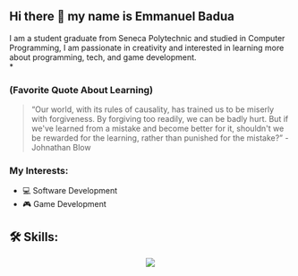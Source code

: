 ## Hi there 👋 my name is Emmanuel Badua 

I am a student graduate from Seneca Polytechnic and studied in Computer Programming, I am passionate in creativity and interested in learning more about programming, tech, and game development. <br>*

### (Favorite Quote About Learning)
> “Our world, with its rules of causality, has trained us to be miserly with forgiveness. By forgiving too readily, we can be badly hurt. But if we've learned from a mistake and become better for it, shouldn't we be rewarded for the learning, rather than punished for the mistake?” - Johnathan Blow

### My Interests:
- :computer: Software Development
- :video_game: Game Development

## 🛠️ Skills:
<p align="center">
  <a href="https://skillicons.dev">  
     <img src="https://skillicons.dev/icons?i=cpp,c,unity,python,javascript,godot,html,css,sql,mongodb,react,express,nodejs,vscode,git,github,blender,rider&perline=10&theme=dark"/>
  </a>
</p>

<!--
**ebadua-e/ebadua-e** is a ✨ _special_ ✨ repository because its `README.md` (this file) appears on your GitHub profile.

Here are some ideas to get you started:

- 🔭 I’m currently working on ...
- 🌱 I’m currently learning ...
- 👯 I’m looking to collaborate on ...
- 🤔 I’m looking for help with ...
- 💬 Ask me about ...
- 📫 How to reach me: ...
- 😄 Pronouns: ...
- ⚡ Fun fact: ...
-->
